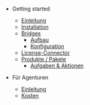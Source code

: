 * Getting started
  * [Einleitung](README.md)
  * [Installation](install.md)
  * [Bridges](bridges/README.md)
    * [Aufbau](bridges/structure.md)
    * [Konfiguration](bridges/config.md)
  * [License-Connector](connector/README.md)
  * [Produkte / Pakete](products/README.md)
    * [Aufgaben & Aktionen](products/tasks.md)

* Für Agenturen
  * [Einleitung](agency/README.md)
  * [Kosten](agency/prices.md)
